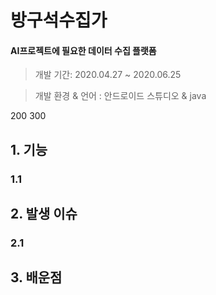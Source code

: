 방구석수집가
===============
#### AI프로젝트에 필요한 데이터 수집 플랫폼  
> 개발 기간: 2020.04.27 ~ 2020.06.25

> 개발 환경 & 언어 : 안드로이드 스튜디오 & java
<p float="left">
200 300 
</p>

## 1. 기능 

### 1.1 

## 2. 발생 이슈

### 2.1 


## 3. 배운점 

